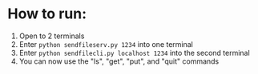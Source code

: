 # How to run:
1. Open to 2 terminals
2. Enter ```python sendfileserv.py 1234``` into one terminal
3. Enter ```python sendfilecli.py localhost 1234``` into the second terminal
4. You can now use the "ls", "get", "put", and "quit" commands
